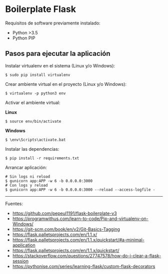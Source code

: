 # Boilerplate Flask

Requisitos de software previamente instalado:

+ Python >3.5
+ Python PIP

## Pasos para ejecutar la aplicación

Instalar virtualenv en el sistema (Linux y/o Windows):

    $ sudo pip install virtualenv

Crear ambiente virtual en el proyecto (Linux y/o Windows):

    $ virtualenv -p python3 env

Activar el ambiente virtual:

<b>Linux</b>

    $ source env/bin/activate

<b>Windows</b>
    
    $ \env\Scripts\activate.bat

Instalar las dependencias:

    $ pip install -r requirements.txt
  
Arrancar aplicación:

    # Sin logs ni reload
    $ gunicorn app:APP -w 6 -b 0.0.0.0:3000
    # Con logs y reload
    $ gunicorn app:APP -w 6 -b 0.0.0.0:3000 --reload --access-logfile -

---

Fuentes:

+ https://github.com/pepeul1191/flask-boilerplate-v3
+ https://programwithus.com/learn-to-code/Pip-and-virtualenv-on-Windows/
+ https://git-scm.com/book/en/v2/Git-Basics-Tagging
+ https://flask.palletsprojects.com/en/1.1.x/
+ https://flask.palletsprojects.com/en/1.1.x/quickstart/#a-minimal-application
+ https://flask.palletsprojects.com/en/1.1.x/quickstart/
+ https://stackoverflow.com/questions/27747578/how-do-i-clear-a-flask-session
+ https://pythonise.com/series/learning-flask/custom-flask-decorators